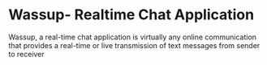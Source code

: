 # Wassup- Realtime Chat Application
Wassup, a real-time chat application is virtually any online communication that provides a real-time or live transmission of text messages from sender to receiver
